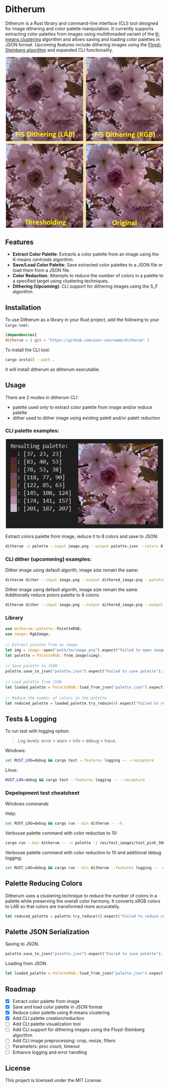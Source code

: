 # Ditherum

Ditherum is a Rust library and command-line interface (CLI) tool designed for image dithering and color palette manipulation. It currently supports extracting color palettes from images using multithreaded variant of the [K-means clustering](https://en.wikipedia.org/wiki/K-means_clustering) algorithm and allows saving and loading color palettes in JSON format. Upcoming features include dithering images using the [Floyd-Steinberg algorithm](https://en.wikipedia.org/wiki/Floyd%E2%80%93Steinberg_dithering) and expanded CLI functionality.

<p align="center">
  <img width="500" alt="Comparison dithering, thresholding and original image" src="res/doc/preview.png">
</p>

## Features

- **Extract Color Palette**: Extracts a color palette from an image using the K-means centroids algorithm.
- **Save/Load Color Palette**: Save extracted color palettes to a JSON file or load them from a JSON file.
- **Color Reduction**: Attempts to reduce the number of colors in a palette to a specified target using clustering techniques.
- **Dithering (Upcoming)**: CLI support for dithering images using the S_F algorithm.

## Installation

To use Ditherum as a library in your Rust project, add the following to your `Cargo.toml`:

```toml
[dependencies]
ditherum = { git = "https://github.com/your-username/ditherum" }
```

To install the CLI tool:

```sh
cargo install --path .
```

It will install ditherum as ditherum executable.

## Usage

There are 2 modes in ditherum CLI: 
- palette used only to extract color palette from image and/or reduce palette
- dither used to dither image using existing palett and/or palett reduction

### CLI palette examples:

<p align="center">
  <img width="500" alt="8 colors palette extracted from image" src="res/doc/pink_palette_8.png">
</p>

Extract colors palette from image, reduce it to 8 colors and save to JSON:

```sh
ditherum -v palette --input image.png --output palette.json --colors 8
```

### CLI dither (upcomming) examples:

Dither image using default algorith, image size remain the same:

```sh
ditherum dither --input image.png --output dithered_image.png --palette palette.json
```

Dither image using default algorith, image size remain the same. Additionally reduce polors palette to 8 colors:

```sh
ditherum dither --input image.png --output dithered_image.png --output-palette reduced_palette.json --colors 8
```

### Library

```rust
use ditherum::palette::PaletteRGB;
use image::RgbImage;

// Extract palette from an image
let img = image::open("path/to/image.png").expect("Failed to open image").to_rgb8();
let palette = PaletteRGB::from_image(&img);

// Save palette to JSON
palette.save_to_json("palette.json").expect("Failed to save palette");

// Load palette from JSON
let loaded_palette = PaletteRGB::load_from_json("palette.json").expect("Failed to load palette");

// Reduce the number of colors in the palette
let reduced_palette = loaded_palette.try_reduce(4).expect("Failed to reduce colors");
```

## Tests & Logging
To run test with logging option.

> Log levels: error > warn > info > debug > trace.

Windows:
```cmd
set RUST_LOG=debug && cargo test --features logging -- --nocapture
```

Linux:
```sh
RUST_LOG=debug && cargo test --features logging -- --nocapture
```

### Depelopment test cheatsheet

Windows commands

Help:
```sh
set RUST_LOG=debug && cargo run --bin ditherum -- -h
```

Verbouse palette command with color reduction to 10:
```sh
cargo run --bin ditherum -- -v palette -i res/test_images/test_pink_300.jpg -c 10 -o res/test_results/test_pink_300.json
```

Verbouse palette command with color reduction to 10 and additional debug logging:
```sh
set RUST_LOG=debug && cargo run --bin ditherum --features logging -- -v palette -i res/test_images/test_pink_300.jpg -c 10 -o res/test_results/test_pink_300.json
```

## Palette Reducing Colors

Ditherum uses a clustering technique to reduce the number of colors in a palette while preserving the overall color harmony. It converts sRGB colors to LAB so that colors are transformed more accuratelly.

```rust
let reduced_palette = palette.try_reduce(4).expect("Failed to reduce colors");
```

## Palette JSON Serialization

Saving to JSON.
```rust
palette.save_to_json("palette.json").expect("Failed to save palette");
```

Loading from JSON.
```rust
let loaded_palette = PaletteRGB::load_from_json("palette.json").expect("Failed to load palette");
```

## Roadmap

- [x] Extract color palette from image
- [x] Save and load color palette in JSON format
- [x] Reduce color palette using K-means clustering
- [x] Add CLI palette creation/reduction
- [ ] Add CLI palette visualization tool
- [ ] Add CLI support for dithering images using the Floyd-Steinberg algorithm
- [ ] Add CLI image preprocessing: crop, resize, filters
- [ ] Parameters: proc count, timeout
- [ ] Enhance logging and error handling

## License

This project is licensed under the MIT License.